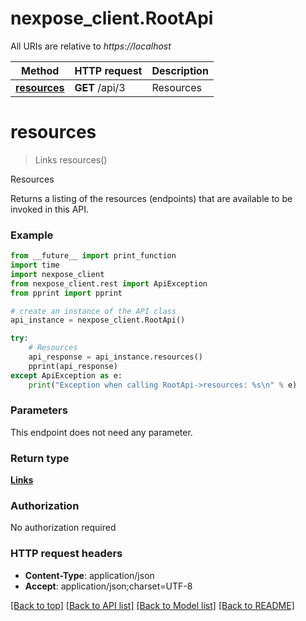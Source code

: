 # nexpose_client.RootApi

All URIs are relative to *https://localhost*

Method | HTTP request | Description
------------- | ------------- | -------------
[**resources**](RootApi.md#resources) | **GET** /api/3 | Resources


# **resources**
> Links resources()

Resources

Returns a listing of the resources (endpoints) that are available to be invoked in this API.

### Example
```python
from __future__ import print_function
import time
import nexpose_client
from nexpose_client.rest import ApiException
from pprint import pprint

# create an instance of the API class
api_instance = nexpose_client.RootApi()

try:
    # Resources
    api_response = api_instance.resources()
    pprint(api_response)
except ApiException as e:
    print("Exception when calling RootApi->resources: %s\n" % e)
```

### Parameters
This endpoint does not need any parameter.

### Return type

[**Links**](Links.md)

### Authorization

No authorization required

### HTTP request headers

 - **Content-Type**: application/json
 - **Accept**: application/json;charset=UTF-8

[[Back to top]](#) [[Back to API list]](../README.md#documentation-for-api-endpoints) [[Back to Model list]](../README.md#documentation-for-models) [[Back to README]](../README.md)

